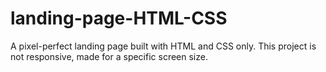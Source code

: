 # landing-page-HTML-CSS
A pixel-perfect landing page built with HTML and CSS only. This project is not responsive, made for a specific screen size.
